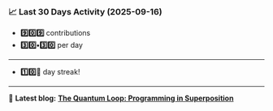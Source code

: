 <!--START_STATS-->
### 📈 Last 30 Days Activity (2025-09-16)  
- **9️⃣0️⃣9️⃣** contributions  
- **3️⃣0️⃣•3️⃣0️⃣** per day
---
- **1️⃣0️⃣🎱** day streak!
---
📝 **Latest blog:** [**The Quantum Loop: Programming in Superposition**](https://andriak.com/blog/quantum-loop)
<!--END_STATS-->
